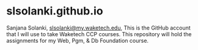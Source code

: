 # slsolanki.github.io

Sanjana Solanki,
slsolanki@my.waketech.edu,
This is the GitHub account that I will use to take Waketech CCP courses. This repository will hold the assignments for my Web, Pgm, & Db Foundation course.
